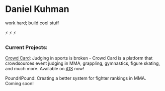 # Daniel Kuhman

work hard; build cool stuff

⚡ ⚡ ⚡

### Current Projects:

[Crowd Card](https://crowdcard.xyz): Judging in sports is broken - Crowd Card is a platform that crowdsources event judging in MMA, grappling, gymnastics, figure skating, and much more. Available on [iOS](https://apps.apple.com/us/app/crowd-card/id6746776973) now!

Pound4Pound: Creating a better system for fighter rankings in MMA. Coming soon!

